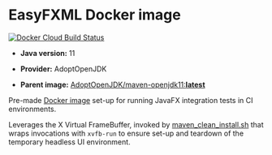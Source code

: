 # EasyFXML Docker image

[![Docker Cloud Build Status](https://img.shields.io/docker/cloud/build/tristandeloche/easyfxml-docker.svg)](https://hub.docker.com/r/tristandeloche/easyfxml-docker)

- **Java version:** 11

- **Provider:** AdoptOpenJDK

- **Parent image:** [AdoptOpenJDK/maven-openjdk11:**latest**](https://hub.docker.com/r/adoptopenjdk/maven-openjdk11)

Pre-made [Docker image](Dockerfile) set-up for running JavaFX integration tests in CI
environments.

Leverages the X Virtual FrameBuffer, invoked by
[maven_clean_install.sh](maven_clean_install.sh) that wraps invocations
with `xvfb-run` to ensure set-up and teardown of the temporary headless
UI environment.
